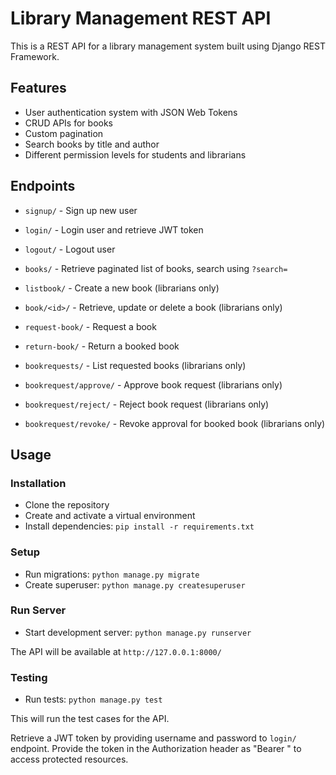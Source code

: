 

# Library Management REST API

This is a REST API for a library management system built using Django REST Framework.

## Features

- User authentication system with JSON Web Tokens
- CRUD APIs for books
- Custom pagination
- Search books by title and author
- Different permission levels for students and librarians

## Endpoints

- `signup/` - Sign up new user 
- `login/` - Login user and retrieve JWT token
- `logout/` - Logout user
- `books/` - Retrieve paginated list of books, search using `?search=`
- `listbook/` - Create a new book (librarians only)
- `book/<id>/` - Retrieve, update or delete a book (librarians only)

- `request-book/` - Request a book 
- `return-book/` - Return a booked book
- `bookrequests/` - List requested books (librarians only) 
- `bookrequest/approve/` - Approve book request (librarians only)
- `bookrequest/reject/` - Reject book request (librarians only)  
- `bookrequest/revoke/` - Revoke approval for booked book (librarians only)

## Usage

### Installation

- Clone the repository 
- Create and activate a virtual environment
- Install dependencies: `pip install -r requirements.txt`

### Setup

- Run migrations: `python manage.py migrate`
- Create superuser: `python manage.py createsuperuser`

### Run Server

- Start development server: `python manage.py runserver`

The API will be available at `http://127.0.0.1:8000/`

### Testing

- Run tests: `python manage.py test`

This will run the test cases for the API.

Retrieve a JWT token by providing username and password to `login/` endpoint. Provide the token in the Authorization header as "Bearer <token>" to access protected resources.


